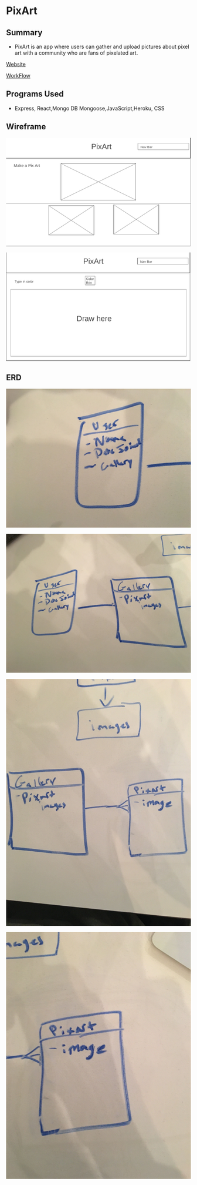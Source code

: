 # PixArt

## Summary

- PixArt is an app where users can gather and upload pictures about pixel art with a community who are fans of pixelated art.

[Website](https://pixart.herokuapp.com/)

[WorkFlow](https://trello.com/b/3TZbRmvs/pixart)

## Programs Used 

- Express, React,Mongo DB Mongoose,JavaScript,Heroku, CSS

## Wireframe
![WireFrame](https://github.com/Imrager/PixArt-Gallery/blob/master/wireframe/Screen%20Shot%202019-05-14%20at%2010.44.34%20AM.png)

![WireFrame](https://github.com/Imrager/PixArt-Gallery/blob/master/wireframe/Screen%20Shot%202019-05-14%20at%2010.48.39%20AM.png)

## ERD

![Erd](https://github.com/Imrager/PixArt-Gallery/blob/master/wireframe/Image%20from%20iOS%20(1).jpg)

![Erd](https://github.com/Imrager/PixArt-Gallery/blob/master/wireframe/Image%20from%20iOS%20(2).jpg)

![Erd](https://github.com/Imrager/PixArt-Gallery/blob/master/wireframe/Image%20from%20iOS%20(3).jpg)

![Erd](https://github.com/Imrager/PixArt-Gallery/blob/master/wireframe/Image%20from%20iOS%20(4).jpg)


